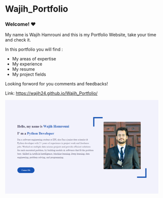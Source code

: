 # Wajih_Portfolio
### Welcome! ♥

My name is Wajih Hamrouni and this is my Portfolio Website, take your time and check it.

In this portfolio you will find :
- My areas of expertise
- My experience
- My resume
- My project fields 

Looking forword for you comments and feedbacks!

Link: https://wajih24.github.io/Wajih_Portfolio/

![alt text](images/preview.PNG)
